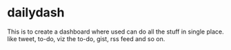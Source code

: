 # dailydash
This is to create a dashboard where used can do all the stuff in single place. like tweet, to-do, viz the to-do, gist, rss feed and so on.
